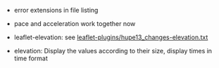* error extensions in file listing
* pace and acceleration work together now

* leaflet-elevation: see [leaflet-plugins/hupe13_changes-elevation.txt](leaflet-plugins/hupe13_changes-elevation.txt)
* elevation: Display the values according to their size, display times in time format
